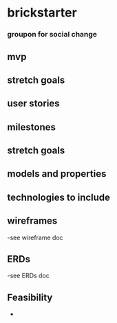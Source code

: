 # brickstarter
### groupon for social change


## mvp
## stretch goals

## user stories

## milestones

## stretch goals

## models and properties

## technologies to include

## wireframes
-see wireframe doc

## ERDs
-see ERDs doc

## Feasibility
-

